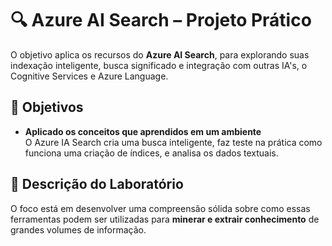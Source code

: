 # 🔍 Azure AI Search – Projeto Prático

O objetivo aplica os recursos do **Azure AI Search**, para explorando suas indexação inteligente, busca significado e integração com outras IA's, o Cognitive Services e Azure Language.

## 🎯 Objetivos

- **Aplicado os conceitos que aprendidos em um ambiente**  
  O Azure IA Search cria uma busca inteligente, faz teste na prática como funciona uma criação de índices, e analisa os dados textuais.

## 🧪 Descrição do Laboratório

O foco está em desenvolver uma compreensão sólida sobre como essas ferramentas podem ser utilizadas para **minerar e extrair conhecimento** de grandes volumes de informação.


